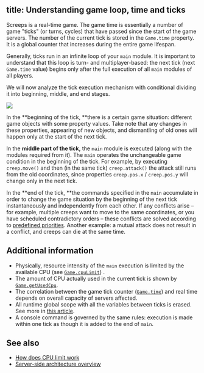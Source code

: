 title: Understanding game loop, time and ticks
---

Screeps is a real-time game. The game time is essentially a number of game "ticks" (or turns, cycles) that have passed since the start of the game servers. The number of the current tick is stored in the `Game.time` property. It is a global counter that increases during the entire game lifespan.

Generally, ticks run in an infinite loop of your `main` module. It is important to understand that this loop is turn- and multiplayer-based: the next tick (next `Game.time` value) begins only after the full execution of all `main` modules of all players.

We will now analyze the tick execution mechanism with conditional dividing it into beginning, middle, and end stages.

![](img/game-loop.png)

In the **beginning of the tick, **there is a certain game situation: different game objects with some property values. Take note that any changes in these properties, appearing of new objects, and dismantling of old ones will happen only at the start of the next tick.

In the **middle part of the tick,** the `main` module is executed (along with the modules required from it). The `main` operates the unchangeable game condition in the beginning of the tick. For example, by executing `creep.move()` and then (in the same tick) `creep.attack()` the attack still runs from the old coordinates, since properties `creep.pos.x` / `creep.pos.y` will change only in the next tick.

In the **end of the tick, **the commands specified in the `main` accumulate in order to change the game situation by the beginning of the next tick instantaneously and independently from each other. If any conflicts arise – for example, multiple creeps want to move to the same coordinates, or you have scheduled contradictory orders – these conflicts are solved according to [predefined priorities](/simultaneous-actions.html). Another example: a mutual attack does not result in a conflict, and creeps can die at the same time.

## Additional information

*   Physically, resource intensity of the `main` execution is limited by the available CPU (see [`Game.cpuLimit`](/api/#Game.cpuLimit)) .
*   The amount of CPU actually used in the current tick is shown by [`Game.getUsedCpu`](/api/#Game.getUsedCpu).
*   The correlation between the game tick counter ([`Game.time`](/api/#Game.time)) and real time depends on overall capacity of servers affected.
*   All runtime global scope with all the variables between ticks is erased. See more in [this article](/global-objects.md).
*   A console command is governed by the same rules: execution is made within one tick as though it is added to the end of `main`.


## See also

*   [How does CPU limit work](/cpu-limit.html)
*   [Server-side architecture overview](/architecture.html)